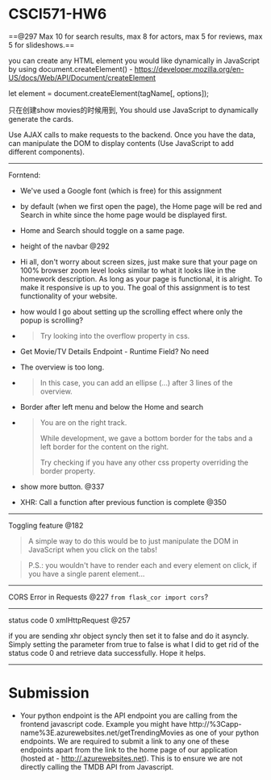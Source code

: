 # CSCI571-HW6

==@297 Max 10 for search results, max 8 for actors, max 5 for reviews, max 5 for slideshows.==

you can create any HTML element you would like dynamically in JavaScript by using document.createElement() - https://developer.mozilla.org/en-US/docs/Web/API/Document/createElement

let element = document.createElement(tagName[, options]); 

只在创建show movies的时候用到, You should use JavaScript to dynamically generate the cards.

Use AJAX calls to make requests to the backend. Once you have the data, can manipulate the DOM to display contents (Use JavaScript to add different components). 

---

Forntend:

- We've used a Google font (which is free) for this assignment
- by default (when we first open the page), the Home page will be red and Search in white since the home page would be displayed first.
- Home and Search should toggle on a same page.
- height of the navbar @292

- Hi all, don't worry about screen sizes, just make sure that your page on 100% browser zoom level looks similar to what it looks like in the homework description. As long as your page is functional, it is alright. To make it responsive is up to you. The goal of this assignment is to test functionality of your website.
- how would I go about setting up the scrolling effect where only the popup is scrolling? 

- > Try looking into the overflow property in css.

- Get Movie/TV Details Endpoint - Runtime Field? No need

- The overview is too long.

- > In this case, you can add an ellipse (...) after 3 lines of the overview. 

- Border after left menu and below the Home and search 

- > You are on the right track.
  >
  > While development, we gave a bottom border for the tabs and a left border for the content on the right. 
  >
  > Try checking if you have any other css property overriding the border property.

- show more button. @337
- XHR: Call a function after previous function is complete @350

---

Toggling feature @182

> A simple way to do this would be to just manipulate the DOM in JavaScript when you click on the tabs!

> P.S.: you wouldn't have to render each and every element on click, if you have a single parent element...

---

CORS Error in Requests @227 `from flask_cor import cors`?

---

status code 0 xmlHttpRequest @257

if you are sending xhr object syncly then set it to false and do it asyncly. Simply setting the parameter from true to false is what I did to get rid of the status code 0 and retrieve data successfully. Hope it helps.

---





# Submission

- Your python endpoint is the API endpoint you are calling from the frontend javascript code. Example you might have http://%3Capp-name%3E.azurewebsites.net/getTrendingMovies as one of your python endpoints. We are required to submit a link to any one of these endpoints apart from the link to the home page of our application (hosted at - [http://.azurewebsites.net](http://.azurewebsites.net/)). This is to ensure we are not directly calling the TMDB API from Javascript.